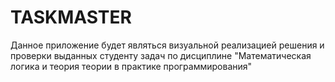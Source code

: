 # TASKMASTER

Данное приложение будет являться визуальной реализацией решения и проверки выданных студенту задач по дисциплине "Математическая логика и теория теории в практике программирования"
